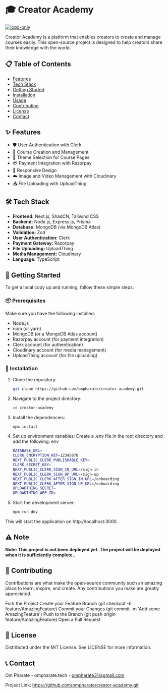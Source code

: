 # 🎓 Creator Academy

<a href="https://imgbb.com/"><img src="https://i.ibb.co/cDDN8T9/logo-only.png" alt="logo-only" border="0"></a>

Creator Academy is a platform that enables creators to create and manage courses easily. This open-source project is designed to help creators share their knowledge with the world.

## 📋 Table of Contents

- [Features](#features)
- [Tech Stack](#tech-stack)
- [Getting Started](#getting-started)
- [Installation](#installation)
- [Usage](#usage)
- [Contributing](#contributing)
- [License](#license)
- [Contact](#contact)

## ✨ Features

- 🛡️ User Authentication with Clerk
- 📝 Course Creation and Management
- 🎨 Theme Selection for Course Pages
- 💳 Payment Integration with Razorpay
- 📱 Responsive Design
- ☁️ Image and Video Management with Cloudinary
- 📤 File Uploading with UploadThing

## 🛠️ Tech Stack

- **Frontend:** Next.js, ShadCN, Tailwind CSS
- **Backend:** Node.js, Express.js, Prisma
- **Database:** MongoDB (via MongoDB Atlas)
- **Validation:** Zod
- **User Authentication:** Clerk
- **Payment Gateway:** Razorpay
- **File Uploading:** UploadThing
- **Media Management:** Cloudinary
- **Language:** TypeScript

## 🚀 Getting Started

To get a local copy up and running, follow these simple steps.

### 📦 Prerequisites

Make sure you have the following installed:

- Node.js
- npm (or yarn)
- MongoDB (or a MongoDB Atlas account)
- Razorpay account (for payment integration)
- Clerk account (for authentication)
- Cloudinary account (for media management)
- UploadThing account (for file uploading)

### 🔧 Installation

1. Clone the repository:

   ```bash
   git clone https://github.com/ompharate/creator-academy.git

   ```

2. Navigate to the project directory:

   ```bash
   cd creator-academy

   ```

3. Install the dependencies:
   ```bash
   npm install
   ```
4. Set up environment variables:
   Create a .env file in the root directory and add the following:
   env

   ```bash
   DATABASE_URL=
   CLERK_ENCRYPTION_KEY=12345678
   NEXT_PUBLIC_CLERK_PUBLISHABLE_KEY=
   CLERK_SECRET_KEY=
   NEXT_PUBLIC_CLERK_SIGN_IN_URL=/sign-in
   NEXT_PUBLIC_CLERK_SIGN_UP_URL=/sign-up
   NEXT_PUBLIC_CLERK_AFTER_SIGN_IN_URL=/onboarding
   NEXT_PUBLIC_CLERK_AFTER_SIGN_UP_URL=/onboarding
   UPLOADTHING_SECRET=
   UPLOADTHING_APP_ID=

   ```

5. Start the development server:
   ```bash
   npm run dev
   ```

This will start the application on http://localhost:3000.

## ⚠️ Note

**Note: This project is not been deployed yet. The project will be deployed when it is sufficiently complete..**

## 🤝 Contributing

Contributions are what make the open-source community such an amazing place to learn, inspire, and create. Any contributions you make are greatly appreciated.

Fork the Project
Create your Feature Branch (git checkout -b feature/AmazingFeature)
Commit your Changes (git commit -m 'Add some AmazingFeature')
Push to the Branch (git push origin feature/AmazingFeature)
Open a Pull Request

## 📜 License

Distributed under the MIT License. See LICENSE for more information.

## 📞 Contact

Om Pharate - ompharate.tech - ompharate31@gmail.com

Project Link: https://github.com/ompharate/creator-academy.git
